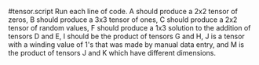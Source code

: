 #tensor.script
Run each line of code. A should produce a 2x2 tensor of zeros, B should produce a 3x3 tensor of ones, C should produce a 2x2 tensor of random values, F should produce a 1x3 solution to the addition of tensors D and E, I should be the product of tensors G and H, J is a tensor with a winding value of 1's that was made by manual data entry, and M is the product of tensors J and K which have different dimensions.
